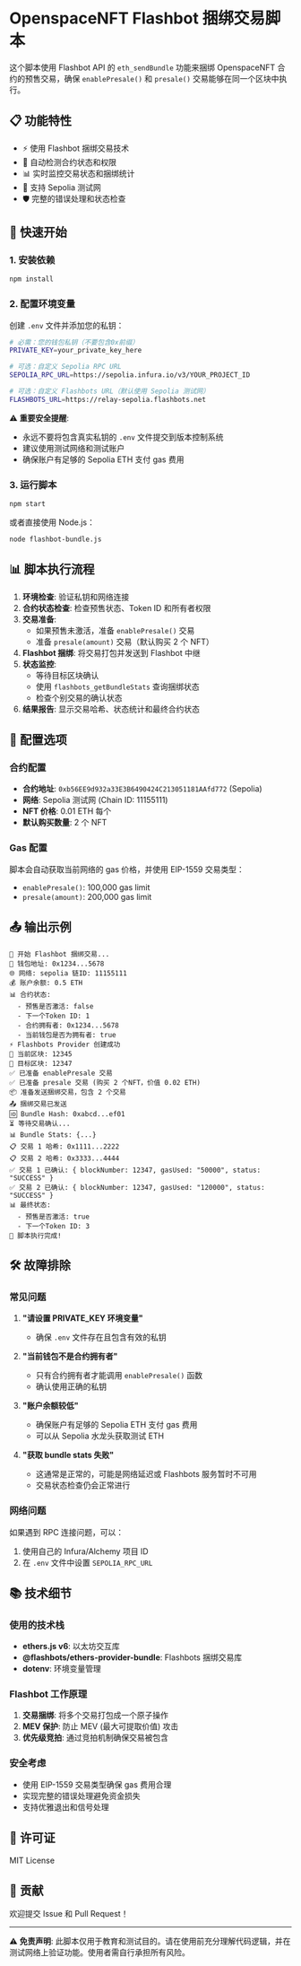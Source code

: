 # OpenspaceNFT Flashbot 捆绑交易脚本

这个脚本使用 Flashbot API 的 `eth_sendBundle` 功能来捆绑 OpenspaceNFT 合约的预售交易，确保 `enablePresale()` 和 `presale()` 交易能够在同一个区块中执行。

## 📋 功能特性

- ⚡ 使用 Flashbot 捆绑交易技术
- 🔐 自动检测合约状态和权限
- 📊 实时监控交易状态和捆绑统计
- 🎯 支持 Sepolia 测试网
- 🛡️ 完整的错误处理和状态检查

## 🚀 快速开始

### 1. 安装依赖

```bash
npm install
```

### 2. 配置环境变量

创建 `.env` 文件并添加您的私钥：

```bash
# 必需：您的钱包私钥（不要包含0x前缀）
PRIVATE_KEY=your_private_key_here

# 可选：自定义 Sepolia RPC URL
SEPOLIA_RPC_URL=https://sepolia.infura.io/v3/YOUR_PROJECT_ID

# 可选：自定义 Flashbots URL（默认使用 Sepolia 测试网）
FLASHBOTS_URL=https://relay-sepolia.flashbots.net
```

⚠️ **重要安全提醒**: 
- 永远不要将包含真实私钥的 `.env` 文件提交到版本控制系统
- 建议使用测试网络和测试账户
- 确保账户有足够的 Sepolia ETH 支付 gas 费用

### 3. 运行脚本

```bash
npm start
```

或者直接使用 Node.js：

```bash
node flashbot-bundle.js
```

## 📊 脚本执行流程

1. **环境检查**: 验证私钥和网络连接
2. **合约状态检查**: 检查预售状态、Token ID 和所有者权限
3. **交易准备**: 
   - 如果预售未激活，准备 `enablePresale()` 交易
   - 准备 `presale(amount)` 交易（默认购买 2 个 NFT）
4. **Flashbot 捆绑**: 将交易打包并发送到 Flashbot 中继
5. **状态监控**: 
   - 等待目标区块确认
   - 使用 `flashbots_getBundleStats` 查询捆绑状态
   - 检查个别交易的确认状态
6. **结果报告**: 显示交易哈希、状态统计和最终合约状态

## 🔧 配置选项

### 合约配置

- **合约地址**: `0xb56EE9d932a33E3B6490424C213051181AAfd772` (Sepolia)
- **网络**: Sepolia 测试网 (Chain ID: 11155111)
- **NFT 价格**: 0.01 ETH 每个
- **默认购买数量**: 2 个 NFT

### Gas 配置

脚本会自动获取当前网络的 gas 价格，并使用 EIP-1559 交易类型：
- `enablePresale()`: 100,000 gas limit
- `presale(amount)`: 200,000 gas limit

## 📤 输出示例

```
🚀 开始 Flashbot 捆绑交易...
📍 钱包地址: 0x1234...5678
🌐 网络: sepolia 链ID: 11155111
💰 账户余额: 0.5 ETH
📊 合约状态:
  - 预售是否激活: false
  - 下一个Token ID: 1
  - 合约拥有者: 0x1234...5678
  - 当前钱包是否为拥有者: true
⚡ Flashbots Provider 创建成功
🎯 当前区块: 12345
🎯 目标区块: 12347
✅ 已准备 enablePresale 交易
✅ 已准备 presale 交易 (购买 2 个NFT，价值 0.02 ETH)
📦 准备发送捆绑交易，包含 2 个交易
📤 捆绑交易已发送
🆔 Bundle Hash: 0xabcd...ef01
⏳ 等待交易确认...
📊 Bundle Stats: {...}
📋 交易 1 哈希: 0x1111...2222
📋 交易 2 哈希: 0x3333...4444
✅ 交易 1 已确认: { blockNumber: 12347, gasUsed: "50000", status: "SUCCESS" }
✅ 交易 2 已确认: { blockNumber: 12347, gasUsed: "120000", status: "SUCCESS" }
📊 最终状态:
  - 预售是否激活: true
  - 下一个Token ID: 3
🎉 脚本执行完成!
```

## 🛠️ 故障排除

### 常见问题

1. **"请设置 PRIVATE_KEY 环境变量"**
   - 确保 `.env` 文件存在且包含有效的私钥

2. **"当前钱包不是合约拥有者"**
   - 只有合约拥有者才能调用 `enablePresale()` 函数
   - 确认使用正确的私钥

3. **"账户余额较低"**
   - 确保账户有足够的 Sepolia ETH 支付 gas 费用
   - 可以从 Sepolia 水龙头获取测试 ETH

4. **"获取 bundle stats 失败"**
   - 这通常是正常的，可能是网络延迟或 Flashbots 服务暂时不可用
   - 交易状态检查仍会正常进行

### 网络问题

如果遇到 RPC 连接问题，可以：
1. 使用自己的 Infura/Alchemy 项目 ID
2. 在 `.env` 文件中设置 `SEPOLIA_RPC_URL`

## 📚 技术细节

### 使用的技术栈

- **ethers.js v6**: 以太坊交互库
- **@flashbots/ethers-provider-bundle**: Flashbots 捆绑交易库
- **dotenv**: 环境变量管理

### Flashbot 工作原理

1. **交易捆绑**: 将多个交易打包成一个原子操作
2. **MEV 保护**: 防止 MEV (最大可提取价值) 攻击
3. **优先级竞拍**: 通过竞拍机制确保交易被包含

### 安全考虑

- 使用 EIP-1559 交易类型确保 gas 费用合理
- 实现完整的错误处理避免资金损失
- 支持优雅退出和信号处理

## 📄 许可证

MIT License

## 🤝 贡献

欢迎提交 Issue 和 Pull Request！

---

⚠️ **免责声明**: 此脚本仅用于教育和测试目的。请在使用前充分理解代码逻辑，并在测试网络上验证功能。使用者需自行承担所有风险。 
